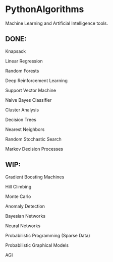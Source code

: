 # PythonAlgorithms

Machine Learning and Artificial Intelligence
tools.

## DONE:

Knapsack

Linear Regression

Random Forests

Deep Reinforcement Learning

Support Vector Machine

Naive Bayes Classifier

Cluster Analysis

Decision Trees

Nearest Neighbors

Random Stochastic Search

Markov Decision Processes

## WIP:

Gradient Boosting Machines

Hill Climbing

Monte Carlo

Anomaly Detection

Bayesian Networks

Neural Networks

Probabilistic Programming (Sparse Data)

Probabilistic Graphical Models

AGI
